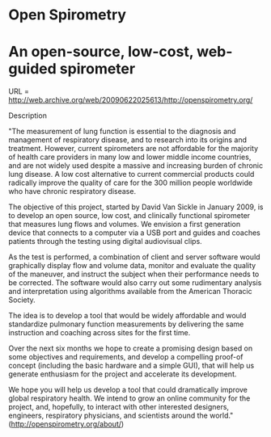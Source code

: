 Open Spirometry
===

An open-source, low-cost, web-guided spirometer
====

URL = http://web.archive.org/web/20090622025613/http://openspirometry.org/

Description

"The measurement of lung function is essential to the diagnosis and management of respiratory disease, and to research into its origins and treatment. However, current spirometers are not affordable for the majority of health care providers in many low and lower middle income countries, and are not widely used despite a massive and increasing burden of chronic lung disease. A low cost alternative to current commercial products could radically improve the quality of care for the 300 million people worldwide who have chronic respiratory disease.

The objective of this project, started by David Van Sickle in January 2009, is to develop an open source, low cost, and clinically functional spirometer that measures lung flows and volumes. We envision a first generation device that connects to a computer via a USB port and guides and coaches patients through the testing using digital audiovisual clips.

As the test is performed, a combination of client and server software would graphically display flow and volume data, monitor and evaluate the quality of the maneuver, and instruct the subject when their performance needs to be corrected. The software would also carry out some rudimentary analysis and interpretation using algorithms available from the American Thoracic Society.

The idea is to develop a tool that would be widely affordable and would standardize pulmonary function measurements by delivering the same instruction and coaching across sites for the first time.

Over the next six months we hope to create a promising design based on some objectives and requirements, and develop a compelling proof-of concept (including the basic hardware and a simple GUI), that will help us generate enthusiasm for the project and accelerate its development.

We hope you will help us develop a tool that could dramatically improve global respiratory health. We intend to grow an online community for the project, and, hopefully, to interact with other interested designers, engineers, respiratory physicians, and scientists around the world." (http://openspirometry.org/about/) 
